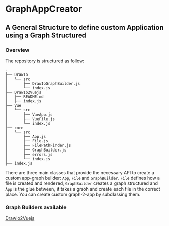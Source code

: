 # GraphAppCreator
## A General Structure to define custom Application using a Graph Structured

### Overview
The repository is structured as follow:

```
.
├── DrawIo
│   └── src
│       ├── DrawIoGraphBuilder.js
│       └── index.js
├── DrawIo2Vuejs
│   ├── README.md
│   ├── index.js
├── Vue
│   └── src
│       ├── VueApp.js
│       ├── VueFile.js
│       └── index.js
├── core
│   └── src
│       ├── App.js
│       ├── File.js
│       ├── FilePathFinder.js
│       ├── GraphBuilder.js
│       ├── errors.js
│       └── index.js
├── index.js
```
There are three main classes that provide the necessary API to create a custom app-graph builder: `App`, `File` and `GraphBuilder`.
`File` defines how a file is created and rendered, `GraphBuilder` creates a graph structured and `App` is the glue between, 
it takes a graoh and create each file in the correct place. You can create custom graph-2-app by subclassing them.

### Graph Builders available
[DrawIo2Vuejs](https://github.com/FrancescoSaverioZuppichini/DrawIo2Vuejs)
